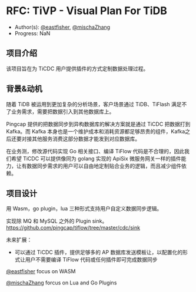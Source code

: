 # RFC: TiVP - Visual Plan For TiDB

- Author(s): [@eastfisher](https://github.com/eastfisher), [@mischaZhang](https://github.com/mischaZhang)
- Progress: NaN

## 项目介绍

该项目旨在为 TiCDC 用户提供插件的方式定制数据处理过程。

## 背景&动机

随着 TiDB 被运用到更加复杂的分析场景，客户场景通过 TiDB、TiFlash 满足不了业务需求，需要把数据引入到其他数据库上。

Pingcap 提供的把数据同步到异构数据库的解决方案就是通过 TiCDC 把数据打到 Kafka。而 Kafka 本身也是一个维护成本和消耗资源都足够昂贵的组件，Kafka之后还要对接其他服务消费这部分数据才能发到对应数据库。

在业务测，修改源代码实现 Go 相关接口、编译 TiFlow 代码是不合理的，因此我们希望 TiCDC 可以提供像同为 golang 实现的 ApiSix 微服务网关一样的插件能力，让有数据同步需求的用户可以自由地定制贴合业务的逻辑，而且减少组件依赖。

## 项目设计

用 Wasm，go plugin，lua 三种形式支持用户自定义数据同步逻辑。

实现除 MQ 和 MySQL 之外的 Plugin sink。https://github.com/pingcap/tiflow/tree/master/cdc/sink

未来扩展：

- 可以通过 TiCDC 插件，提供足够多的 AP 数据库发送模板让，以配置化的形式让用户不需要编译 TiFlow 代码或任何插件即可完成数据同步

[@eastfisher](https://github.com/eastfisher) focus on WASM

[@mischaZhang](https://github.com/mischaZhang) forcus on Lua and Go Plugins

